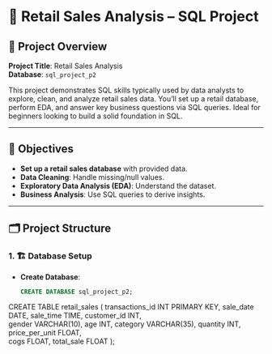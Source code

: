 # 🛒 Retail Sales Analysis – SQL Project

## 📌 Project Overview

**Project Title**: Retail Sales Analysis  
**Database**: `sql_project_p2`  

This project demonstrates SQL skills typically used by data analysts to explore, clean, and analyze retail sales data. You’ll set up a retail database, perform EDA, and answer key business questions via SQL queries. Ideal for beginners looking to build a solid foundation in SQL.

---

## 🎯 Objectives

- **Set up a retail sales database** with provided data.
- **Data Cleaning**: Handle missing/null values.
- **Exploratory Data Analysis (EDA)**: Understand the dataset.
- **Business Analysis**: Use SQL queries to derive insights.

---

## 🗂️ Project Structure

### 1. 🏗️ Database Setup

- **Create Database**:  
  ```sql
  CREATE DATABASE sql_project_p2;
  
CREATE TABLE retail_sales (
    transactions_id INT PRIMARY KEY,
    sale_date DATE,	
    sale_time TIME,
    customer_id INT,	
    gender VARCHAR(10),
    age INT,
    category VARCHAR(35),
    quantity INT,
    price_per_unit FLOAT,	
    cogs FLOAT,
    total_sale FLOAT
);
